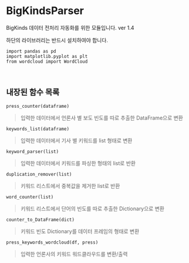# BigKindsParser

BigKinds 데이터 전처리 자동화를 위한 모듈입니다. 
ver 1.4
</br>
</hr>

하단의 라이브러리는 반드시 설치하여야 합니다.

```
import pandas as pd 
import matplotlib.pyplot as plt
from wordcloud import WordCloud
```

</br>
</hr>

## 내장된 함수 목록
```
press_counter(dataframe)
```
> 입력한 데이터에서 언론사 별 보도 빈도를 따로 추출한 DataFrame으로 변환

```
keywords_list(dataframe)
```
> 입력한 데이터에서 기사 별 키워드를 list 형태로 변환

```
keyword_parser(list)
```
> 입력한 데이터에서 키워드를 파싱한 형태의 list로 반환

```
duplication_remover(list)
```
> 키워드 리스트에서 중복값을 제거한 list로 반환

```
word_counter(list)
```
> 키워드 리스트에서 단어의 빈도를 따로 추출한 Dictionary으로 변환

```
counter_to_DataFrame(dict)
```
> 키워드 빈도 Dictionary를 데이터 프레임의 형태로 변환

```
press_keywords_wordcloud(df, press)
```
> 입력한 언론사의 키워드 워드클라우드를 변환/출력

</br>
</hr>


